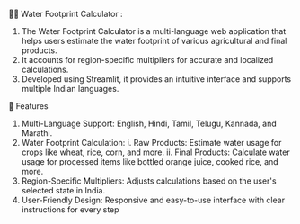 🌾💧 Water Footprint Calculator :

1) The Water Footprint Calculator is a multi-language web application that helps users estimate the water footprint of various agricultural and final products.
2) It accounts for region-specific multipliers for accurate and localized calculations. 
3) Developed using Streamlit, it provides an intuitive interface and supports multiple Indian languages.

🚀 Features
1) Multi-Language Support: English, Hindi, Tamil, Telugu, Kannada, and Marathi.
2) Water Footprint Calculation:
    i. Raw Products: Estimate water usage for crops like wheat, rice, corn, and more.
   ii. Final Products: Calculate water usage for processed items like bottled orange juice, cooked rice, and more.
3) Region-Specific Multipliers: Adjusts calculations based on the user's selected state in India.
4) User-Friendly Design: Responsive and easy-to-use interface with clear instructions for every step
